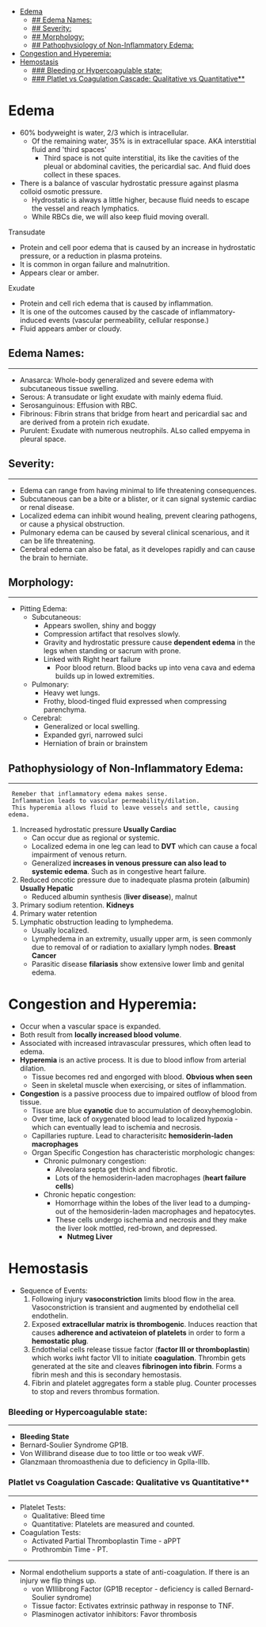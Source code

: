 - [Edema](#edema)
  - [## Edema Names:](#-edema-names)
  - [## Severity:](#-severity)
  - [## Morphology:](#-morphology)
  - [## Pathophysiology of Non-Inflammatory Edema:](#-pathophysiology-of-non-inflammatory-edema)
- [Congestion and Hyperemia:](#congestion-and-hyperemia)
- [Hemostasis](#hemostasis)
  - [### Bleeding or Hypercoagulable state:](#-bleeding-or-hypercoagulable-state)
  - [### Platlet vs Coagulation Cascade: Qualitative vs Quantitative**](#-platlet-vs-coagulation-cascade-qualitative-vs-quantitative)

# Edema
-  60% bodyweight is water, 2/3 which is intracellular.
   - Of the remaining water, 35% is in extracellular space. AKA interstitial fluid and 'third spaces'
        - Third space is not quite interstitial, its like the cavities of the pleual or abdominal cavities, the pericardial sac. And fluid does collect in these spaces.
 - There is a balance of vascular hydrostatic pressure against plasma colloid osmotic pressure.
    - Hydrostatic is always a little higher, because fluid needs to escape the vessel and reach lymphatics.
    - While RBCs die, we will also keep fluid moving overall.  

 Transudate
  - Protein and cell poor edema that is caused by an increase in hydrostatic pressure, or a reduction in plasma proteins.  
  - It is common in organ failure and malnutrition.  
  - Appears clear or amber.  



 Exudate
  - Protein and cell rich edema that is caused by inflammation.  
  - It is one of the outcomes caused by the cascade of inflammatory-induced events (vascular permeability, cellular response.)  
  - Fluid appears amber or cloudy.


## Edema Names:
------------------------
 - Anasarca: Whole-body generalized and severe edema with subcutaneous tissue swelling.  
 - Serous: A transudate or light exudate with mainly edema fluid.  
 - Serosanguinous: Effusion with RBC.  
 - Fibrinous: Fibrin strans that bridge from heart and pericardial sac and are derived from a protein rich exudate.  
 - Purulent: Exudate with numerous neutrophils. ALso called empyema in pleural space.  

## Severity:
---------------------
- Edema can range from having minimal to life threatening consequences.
- Subcutaneous can be a bite or a blister, or it can signal systemic cardiac or renal disease.
- Localized edema can inhibit wound healing, prevent clearing pathogens, or cause a physical obstruction.
- Pulmonary edema can be caused by several clinical scenarious, and it can be life threatening.
- Cerebral edema can also be fatal, as it developes rapidly and can cause the brain to herniate.

## Morphology:
-----------------------
- Pitting Edema:
  - Subcutaneous:
    - Appears swollen, shiny and boggy
    - Compression artifact that resolves slowly.
    - Gravity and hydrostatic pressure cause **dependent edema** in the legs when standing or sacrum with prone.
    - Linked with Right heart failure
      - Poor blood return. Blood backs up into vena cava and edema builds up in lowed extremities.
  - Pulmonary:
    - Heavy wet lungs.
    - Frothy, blood-tinged fluid expressed when compressing parenchyma.
  - Cerebral:
    - Generalized or local swelling.
    - Expanded gyri, narrowed sulci
    - Herniation of brain or brainstem
  
## Pathophysiology of Non-Inflammatory Edema:
-----------------------------
```
 Remeber that inflammatory edema makes sense. 
 Inflammation leads to vascular permeability/dilation.
 This hyperemia allows fluid to leave vessels and settle, causing edema.
```
1. Increased hydrostatic pressure **Usually Cardiac**
    - Can occur due as regional or systemic.
    - Localized edema in one leg can lead to **DVT** which can cause a focal impairment of venous return.
    - Generalized **increases in venous pressure can also lead to systemic edema**. Such as in congestive heart failure.
2. Reduced oncotic pressure due to inadequate plasma protein (albumin) **Usually Hepatic**
    - Reduced albumin synthesis (**liver disease**), malnut
3. Primary sodium retention. **Kidneys**
4. Primary water retention
5. Lymphatic obstruction leading to lymphedema.
    - Usually localized.
    - Lymphedema in an extremity, usually upper arm, is seen commonly due to removal of or radiation to axiallary lymph nodes. **Breast Cancer**
    - Parasitic disease **filariasis** show extensive lower limb and genital edema.

# Congestion and Hyperemia:

- Occur when a vascular space is expanded.
- Both result from **locally increased blood volume**.
- Associated with increased intravascular pressures, which often lead to edema.
- **Hyperemia** is an active process. It is due to blood inflow from arterial dilation.
  - Tissue becomes red and engorged with blood. **Obvious when seen**
  - Seen in skeletal muscle when exercising, or sites of inflammation.
- **Congestion** is a passive proocess due to impaired outflow of blood from tissue.
  - Tissue are blue **cyanotic**  due to accumulation of deoxyhemoglobin.
  - Over time, lack of oxygenated blood lead to localized hypoxia - which can eventually lead to ischemia and necrosis.
  - Capillaries rupture. Lead to characterisitc **hemosiderin-laden macrophages**
  - Organ Specific Congestion has characteristic morphologic changes:
    - Chronic pulmonary congestion:
      - Alveolara septa get thick and fibrotic.
      - Lots of the hemosiderin-laden macrophages (**heart failure cells**)
    - Chronic hepatic congestion:
      - Homorrhage within the lobes of the liver lead to a dumping-out of the hemosiderin-laden macrophages and hepatocytes.
      - These cells undergo ischemia and necrosis and they make the liver look mottled, red-brown, and depressed.
        - **Nutmeg Liver**
# Hemostasis

- Sequence of Events:
  1. Following injury **vasoconstriction** limits blood flow in the area. Vasoconstriction is transient and augmented by endothelial cell endothelin.
  2. Exposed **extracellular matrix is thrombogenic**. Induces reaction that causes **adherence and activateion of platelets** in order to form a **hemostatic plug**.
  3. Endothelial cells release tissue factor (**factor III or thromboplastin**) which works iwht factor VII to initiate **coagulation**. Thrombin gets generated at the site and cleaves **fibrinogen into fibrin**. Forms a fibrin mesh and this is secondary hemostasis.
  4. Fibrin and platelet aggregates form a stable plug. Counter processes to stop and revers thrombus formation.  
   
### Bleeding or Hypercoagulable state:
--------------------
 - **Bleeding State**
 - Bernard-Soulier Syndrome GP1B.
 - Von Willibrand disease due to too little or too weak vWF.
 - Glanzmaan thromoasthenia due to deficiency in GpIIa-IIIb.  
  
### Platlet vs Coagulation Cascade: Qualitative vs Quantitative**
------------------------
  - Platelet Tests:
    - Qualitative: Bleed time
    - Quantitative: Platelets are measured and counted.
  - Coagulation Tests:
    - Activated Partial Thromboplastin Time - aPPT
    - Prothrombin Time - PT.  
  -------
  
- Normal endothelium supports a state of anti-coagulation. If there is an injury we flip things up.
  - von WIllibrong Factor (GP1B receptor - deficiency is called Bernard-Soulier syndrome)
  - Tissue factor: Ectivates extrinsic pathway in response to TNF.
  - Plasminogen activator inhibitors: Favor thrombosis


   
